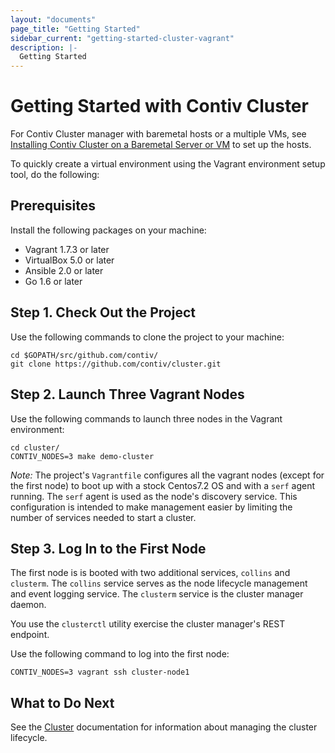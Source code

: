 ```yaml
---
layout: "documents"
page_title: "Getting Started"
sidebar_current: "getting-started-cluster-vagrant"
description: |-
  Getting Started
---
```


# Getting Started with Contiv Cluster

For Contiv Cluster manager with baremetal hosts or a multiple VMs, see  [Installing Contiv Cluster on a Baremetal Server or VM](baremetal.html) to set up the hosts.

To quickly create a virtual environment using the Vagrant environment setup tool, do the following:

## Prerequisites
Install the following packages on your machine:

- Vagrant 1.7.3 or later
- VirtualBox 5.0 or later
- Ansible 2.0 or later
- Go 1.6 or later

## Step 1. Check Out the Project
Use the following commands to clone the project to your machine:

```
cd $GOPATH/src/github.com/contiv/
git clone https://github.com/contiv/cluster.git
```

## Step 2. Launch Three Vagrant Nodes
Use the following commands to launch three nodes in the Vagrant environment:

```
cd cluster/
CONTIV_NODES=3 make demo-cluster
```

*Note:* The project's `Vagrantfile` configures all the vagrant nodes (except for the first node) to boot up with a stock Centos7.2 OS and with a `serf` agent running. The `serf` agent is used as the node's discovery service. This configuration is intended to make management easier by limiting the number of services needed to start a cluster.

## Step 3. Log In to the First Node
The first node is is booted with two additional services, `collins` and `clusterm`. The `collins` service serves as the node lifecycle management and event logging service. The `clusterm` service is the cluster manager daemon. 

You use the `clusterctl` utility exercise the cluster manager's REST endpoint.

Use the following command to log into the first node:

```
CONTIV_NODES=3 vagrant ssh cluster-node1
```

## What to Do Next

See the [Cluster](/documents/cluster/node-lifecycle.html) documentation for information about managing the cluster lifecycle.
